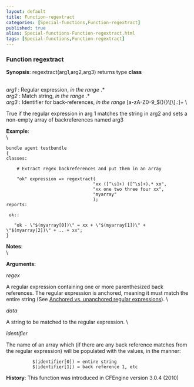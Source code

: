 ```yaml
---
layout: default
title: Function-regextract
categories: [Special-functions,Function-regextract]
published: true
alias: Special-functions-Function-regextract.html
tags: [Special-functions,Function-regextract]
---
```


### Function regextract

**Synopsis**: regextract(arg1,arg2,arg3) returns type **class**

\
 *arg1* : Regular expression, *in the range* .\* \
 *arg2* : Match string, *in the range* .\* \
 *arg3* : Identifier for back-references, *in the range*
[a-zA-Z0-9\_\$(){}\\[\\].:]+ \

True if the regular expression in arg 1 matches the string in arg2 and
sets a non-empty array of backreferences named arg3

**Example**:\
 \

~~~~ {.verbatim}
bundle agent testbundle
{
classes:

    # Extract regex backreferences and put them in an array

    "ok" expression => regextract(
                                 "xx ([^\s]+) ([^\s]+).* xx",
                                 "xx one two three four xx",
                                 "myarray"
                                 );
reports:

 ok::

   "ok - \"$(myarray[0])\" = xx + \"$(myarray[1])\" + \"$(myarray[2])\" + .. + xx";
}

~~~~

**Notes**:\
 \

**Arguments:**

*regex*

A regular expression containing one or more parenthesized back
references. The regular expression is anchored, meaning it must match
the entire string (See [Anchored vs. unanchored regular
expressions](#Anchored-vs_002e-unanchored-regular-expressions)). \

*data*

A string to be matched to the regular expression. \

*identifier*

The name of an array which (if there are any back reference matches from
the regular expression) will be populated with the values, in the
manner:

~~~~ {.example}
          $(identifier[0]) = entire string
          $(identifier[1]) = back reference 1, etc
~~~~

**History**: This function was introduced in CFEngine version 3.0.4
(2010)
